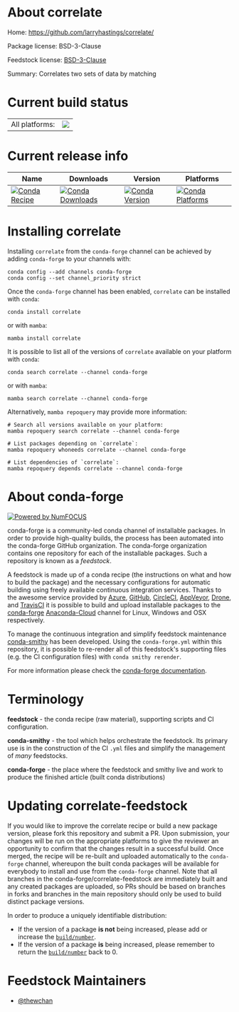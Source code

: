 About correlate
===============

Home: https://github.com/larryhastings/correlate/

Package license: BSD-3-Clause

Feedstock license: [BSD-3-Clause](https://github.com/conda-forge/correlate-feedstock/blob/main/LICENSE.txt)

Summary: Correlates two sets of data by matching

Current build status
====================


<table><tr><td>All platforms:</td>
    <td>
      <a href="https://dev.azure.com/conda-forge/feedstock-builds/_build/latest?definitionId=16698&branchName=main">
        <img src="https://dev.azure.com/conda-forge/feedstock-builds/_apis/build/status/correlate-feedstock?branchName=main">
      </a>
    </td>
  </tr>
</table>

Current release info
====================

| Name | Downloads | Version | Platforms |
| --- | --- | --- | --- |
| [![Conda Recipe](https://img.shields.io/badge/recipe-correlate-green.svg)](https://anaconda.org/conda-forge/correlate) | [![Conda Downloads](https://img.shields.io/conda/dn/conda-forge/correlate.svg)](https://anaconda.org/conda-forge/correlate) | [![Conda Version](https://img.shields.io/conda/vn/conda-forge/correlate.svg)](https://anaconda.org/conda-forge/correlate) | [![Conda Platforms](https://img.shields.io/conda/pn/conda-forge/correlate.svg)](https://anaconda.org/conda-forge/correlate) |

Installing correlate
====================

Installing `correlate` from the `conda-forge` channel can be achieved by adding `conda-forge` to your channels with:

```
conda config --add channels conda-forge
conda config --set channel_priority strict
```

Once the `conda-forge` channel has been enabled, `correlate` can be installed with `conda`:

```
conda install correlate
```

or with `mamba`:

```
mamba install correlate
```

It is possible to list all of the versions of `correlate` available on your platform with `conda`:

```
conda search correlate --channel conda-forge
```

or with `mamba`:

```
mamba search correlate --channel conda-forge
```

Alternatively, `mamba repoquery` may provide more information:

```
# Search all versions available on your platform:
mamba repoquery search correlate --channel conda-forge

# List packages depending on `correlate`:
mamba repoquery whoneeds correlate --channel conda-forge

# List dependencies of `correlate`:
mamba repoquery depends correlate --channel conda-forge
```


About conda-forge
=================

[![Powered by
NumFOCUS](https://img.shields.io/badge/powered%20by-NumFOCUS-orange.svg?style=flat&colorA=E1523D&colorB=007D8A)](https://numfocus.org)

conda-forge is a community-led conda channel of installable packages.
In order to provide high-quality builds, the process has been automated into the
conda-forge GitHub organization. The conda-forge organization contains one repository
for each of the installable packages. Such a repository is known as a *feedstock*.

A feedstock is made up of a conda recipe (the instructions on what and how to build
the package) and the necessary configurations for automatic building using freely
available continuous integration services. Thanks to the awesome service provided by
[Azure](https://azure.microsoft.com/en-us/services/devops/), [GitHub](https://github.com/),
[CircleCI](https://circleci.com/), [AppVeyor](https://www.appveyor.com/),
[Drone](https://cloud.drone.io/welcome), and [TravisCI](https://travis-ci.com/)
it is possible to build and upload installable packages to the
[conda-forge](https://anaconda.org/conda-forge) [Anaconda-Cloud](https://anaconda.org/)
channel for Linux, Windows and OSX respectively.

To manage the continuous integration and simplify feedstock maintenance
[conda-smithy](https://github.com/conda-forge/conda-smithy) has been developed.
Using the ``conda-forge.yml`` within this repository, it is possible to re-render all of
this feedstock's supporting files (e.g. the CI configuration files) with ``conda smithy rerender``.

For more information please check the [conda-forge documentation](https://conda-forge.org/docs/).

Terminology
===========

**feedstock** - the conda recipe (raw material), supporting scripts and CI configuration.

**conda-smithy** - the tool which helps orchestrate the feedstock.
                   Its primary use is in the construction of the CI ``.yml`` files
                   and simplify the management of *many* feedstocks.

**conda-forge** - the place where the feedstock and smithy live and work to
                  produce the finished article (built conda distributions)


Updating correlate-feedstock
============================

If you would like to improve the correlate recipe or build a new
package version, please fork this repository and submit a PR. Upon submission,
your changes will be run on the appropriate platforms to give the reviewer an
opportunity to confirm that the changes result in a successful build. Once
merged, the recipe will be re-built and uploaded automatically to the
`conda-forge` channel, whereupon the built conda packages will be available for
everybody to install and use from the `conda-forge` channel.
Note that all branches in the conda-forge/correlate-feedstock are
immediately built and any created packages are uploaded, so PRs should be based
on branches in forks and branches in the main repository should only be used to
build distinct package versions.

In order to produce a uniquely identifiable distribution:
 * If the version of a package **is not** being increased, please add or increase
   the [``build/number``](https://docs.conda.io/projects/conda-build/en/latest/resources/define-metadata.html#build-number-and-string).
 * If the version of a package **is** being increased, please remember to return
   the [``build/number``](https://docs.conda.io/projects/conda-build/en/latest/resources/define-metadata.html#build-number-and-string)
   back to 0.

Feedstock Maintainers
=====================

* [@thewchan](https://github.com/thewchan/)

